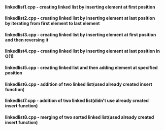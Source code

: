 #### linkedlist1.cpp - creating linked list by inserting element at first position
#### linkedlist2.cpp - creating linked list by inserting element at last position by iterating from first element to last element
#### linkedlist3.cpp - creating linked list by inserting element at first position and then reversing it
#### linkedlist4.cpp - creating linked list by inserting element at last position in O(1)
#### linkedlist5.cpp - creating linked list and then adding element at specified position
#### linkedlist6.cpp - addition of two linked list(used already created insert function)
#### linkedlist7.cpp - addition of two linked list(didn't use already created insert function)
#### linkedlist8.cpp - merging of two sorted linked list(used already created insert function)
